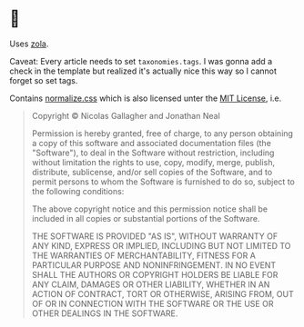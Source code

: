 # 🧠

Uses [zola](https://getzola.org/).

Caveat: Every article needs to set `taxonomies.tags`. I was gonna add a check in the template but realized it's actually nice this way so I cannot forget so set tags.

Contains [normalize.css](static/normalize.css) which is also licensed unter the [MIT License](https://opensource.org/license/mit/), i.e.

> Copyright © Nicolas Gallagher and Jonathan Neal
> 
> Permission is hereby granted, free of charge, to any person obtaining a copy of
> this software and associated documentation files (the "Software"), to deal in
> the Software without restriction, including without limitation the rights to
> use, copy, modify, merge, publish, distribute, sublicense, and/or sell copies
> of the Software, and to permit persons to whom the Software is furnished to do
> so, subject to the following conditions:
> 
> The above copyright notice and this permission notice shall be included in all
> copies or substantial portions of the Software.
> 
> THE SOFTWARE IS PROVIDED "AS IS", WITHOUT WARRANTY OF ANY KIND, EXPRESS OR
> IMPLIED, INCLUDING BUT NOT LIMITED TO THE WARRANTIES OF MERCHANTABILITY,
> FITNESS FOR A PARTICULAR PURPOSE AND NONINFRINGEMENT. IN NO EVENT SHALL THE
> AUTHORS OR COPYRIGHT HOLDERS BE LIABLE FOR ANY CLAIM, DAMAGES OR OTHER
> LIABILITY, WHETHER IN AN ACTION OF CONTRACT, TORT OR OTHERWISE, ARISING FROM,
> OUT OF OR IN CONNECTION WITH THE SOFTWARE OR THE USE OR OTHER DEALINGS IN THE
> SOFTWARE.
